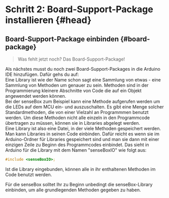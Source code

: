 # Schritt 2: Board-Support-Package installieren {#head}

## Board-Support-Package einbinden {#board-package}

> Was fehlt jetzt noch?
    Das Board-Support-Package!

<div class="box_info">
    <i class="fa fa-info fa-fw" aria-hidden="true" style="color: #42acf3;"></i>
    Als nächstes musst du noch zwei Board-Support-Packages in die Arduino IDE hinzufügen. Dafür gehs du auf: </div>      
<div class="box_warning">
     <i class="fa fa-exclamation-circle fa-fw" aria-hidden="true" style="color: #f0ad4e"></i>
    Eine Library ist wie der Name schon sagt eine Sammlung von etwas - eine Sammlung von Methoden um genauer zu sein. Methoden sind in der Programmierung kleinere Abschnitte von Code die auf ein Objekt angewendet werden können.
</div> 
<div class="box_success">
    <i class="fa fa-check fa-fw" aria-hidden="true" style="color: #50af51;"></i>
    Bei der senseBox zum Beispiel kann eine Methode aufgerufen werden um die LEDs auf dem MCU ein- und auszuschalten. Es gibt eine Menge solcher Standardmethoden, die von einer Vielzahl an Programmmen benutzt werden. Um diese Methoden nicht alle einzeln in den Programmcode übertragen zu müssen, können sie in Libraries abgelegt werden. 
</div>
<div class="box_error">
     <i class="fa fa-exclamation-triangle fa-fw" aria-hidden="true" style="color: #d9534f"></i>
    Eine Library ist also eine Datei, in der viele Methoden gespeichert werden. Man kann Libraries in seinen Code einbinden. Dafür reicht es wenn sie im Arduino-Ordner für Libraries gespeichert sind und man sie dann mit einer einzigen Zeile zu Beginn des Programmcodes einbindet. Das sieht in Arduino für die Library mit dem Namen "senseBoxIO" wie folgt aus: 
</div>

```c
#include <senseBoxIO>;
```

Ist die Library eingebunden, können alle in ihr enthaltenen Methoden im Code benutzt werden. 

Für die senseBox solltet Ihr zu Beginn unbedingt die senseBox-Library einbinden, um alle grundlegenden Methoden gegeben zu haben.






